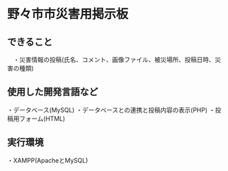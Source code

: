 # 野々市市災害用掲示板
## できること
　・災害情報の投稿(氏名、コメント、画像ファイル、被災場所、投稿日時、災害の種類)
## 使用した開発言語など
 ・データベース(MySQL)
 ・データベースとの連携と投稿内容の表示(PHP)
 ・投稿用フォーム(HTML)
## 実行環境
 ・XAMPP(ApacheとMySQL)
